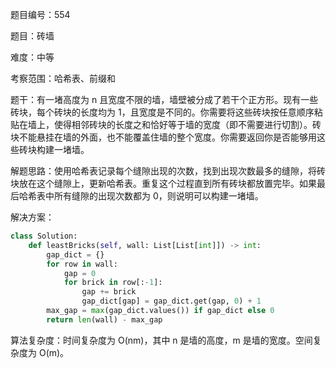 题目编号：554

题目：砖墙

难度：中等

考察范围：哈希表、前缀和

题干：有一堵高度为 n 且宽度不限的墙，墙壁被分成了若干个正方形。现有一些砖块，每个砖块的长度均为 1，且宽度是不同的。你需要将这些砖块按任意顺序粘贴在墙上，使得相邻砖块的长度之和恰好等于墙的宽度（即不需要进行切割）。砖块不能悬挂在墙的外面，也不能覆盖住墙的整个宽度。你需要返回你是否能够用这些砖块构建一堵墙。

解题思路：使用哈希表记录每个缝隙出现的次数，找到出现次数最多的缝隙，将砖块放在这个缝隙上，更新哈希表。重复这个过程直到所有砖块都放置完毕。如果最后哈希表中所有缝隙的出现次数都为 0，则说明可以构建一堵墙。

解决方案：

```python
class Solution:
    def leastBricks(self, wall: List[List[int]]) -> int:
        gap_dict = {}
        for row in wall:
            gap = 0
            for brick in row[:-1]:
                gap += brick
                gap_dict[gap] = gap_dict.get(gap, 0) + 1
        max_gap = max(gap_dict.values()) if gap_dict else 0
        return len(wall) - max_gap
```

算法复杂度：时间复杂度为 O(nm)，其中 n 是墙的高度，m 是墙的宽度。空间复杂度为 O(m)。